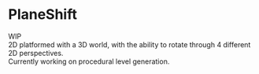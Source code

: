 # PlaneShift
WIP  
2D platformed with a 3D world, with the ability to rotate through 4 different 2D perspectives.  
Currently working on procedural level generation.
